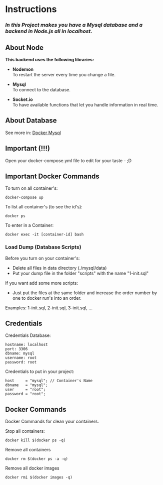 # Instructions

### *In this Project makes you have a Mysql database and a backend in Node.js all in localhost.*  

## About Node  
**This backend uses the following libraries:**  

- **Nodemon**  
To restart the server every time you change a file.  

- **Mysql**  
To connect to the database.  

- **Socket.io**  
To have available functions that let you handle information in real time.  

## About Database
See more in: [Docker Mysql](https://hub.docker.com/_/mysql)

## Important (!!!)
Open your docker-compose.yml file to edit for your taste - ;D

## Important Docker Commands
To turn on all container's:

```docker-compose up```

To list all container's (to see the id's):

```docker ps```

To enter in a Container:

```docker exec -it [container-id] bash```

### Load Dump (Database Scripts)
Before you turn on your container's: 
- Delete all files in data directory (./mysql/data)
- Put your dump file in the folder "scripts" with the name "1-init.sql"

If you want add some more scripts:
- Just put the files at the same folder and increase the order number by one to docker run's into an order.

Examples: 1-init.sql, 2-init.sql, 3-init.sql, ...

## Credentials
Credentials Database:

    hostname: localhost
    port: 3306
    dbname: mysql
    username: root
    password: root

Credentials to put in your project:

    host     = "mysql"; // Container's Name
    dbname   = "mysql";
    user     = "root";
    password = "root";

## Docker Commands
Docker Commands for clean your containers.

Stop all containers:

```docker kill $(docker ps -q)```
    
Remove all containers

```docker rm $(docker ps -a -q)```
    
Remove all docker images

```docker rmi $(docker images -q)```
